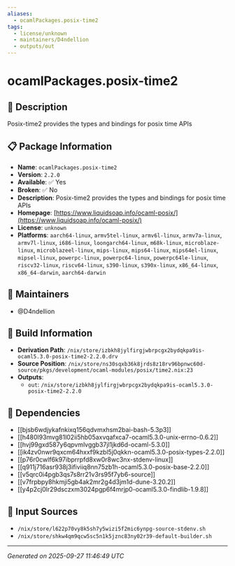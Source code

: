 ```yaml
---
aliases:
  - ocamlPackages.posix-time2
tags:
  - license/unknown
  - maintainers/D4ndellion
  - outputs/out
---
```


# ocamlPackages.posix-time2

## 📝 Description

Posix-time2 provides the types and bindings for posix time APIs

## 📋 Package Information

- **Name**: `ocamlPackages.posix-time2`
- **Version**: `2.2.0`
- **Available**: ✅ Yes
- **Broken**: ✅ No
- **Description**: Posix-time2 provides the types and bindings for posix time APIs
- **Homepage**: [https://www.liquidsoap.info/ocaml-posix/](https://www.liquidsoap.info/ocaml-posix/)
- **License**: `unknown`
- **Platforms**: `aarch64-linux`, `armv5tel-linux`, `armv6l-linux`, `armv7a-linux`, `armv7l-linux`, `i686-linux`, `loongarch64-linux`, `m68k-linux`, `microblaze-linux`, `microblazeel-linux`, `mips-linux`, `mips64-linux`, `mips64el-linux`, `mipsel-linux`, `powerpc-linux`, `powerpc64-linux`, `powerpc64le-linux`, `riscv32-linux`, `riscv64-linux`, `s390-linux`, `s390x-linux`, `x86_64-linux`, `x86_64-darwin`, `aarch64-darwin`
## 👥 Maintainers

- @D4ndellion


## 🔧 Build Information

- **Derivation Path**: `/nix/store/izbkh8jylfirgjwbrpcgx2bydqkpa9is-ocaml5.3.0-posix-time2-2.2.0.drv`
- **Source Position**: `/nix/store/ns30sqxb36k8jrds8z18rv96bpnwc60d-source/pkgs/development/ocaml-modules/posix/time2.nix:23`
- **Outputs**:
  - `out`:  `/nix/store/izbkh8jylfirgjwbrpcgx2bydqkpa9is-ocaml5.3.0-posix-time2-2.2.0`

## 🔗 Dependencies

- [[bjsb6wdjykafnkixq156qdvmxhsm2bai-bash-5.3p3]]
- [[h480l93mvg81l02ii5hb05axvqafxca7-ocaml5.3.0-unix-errno-0.6.2]]
- [[hvj99gxd587y6qpvmlvggb37jl1jkd6d-ocaml-5.3.0]]
- [[ik4zv0nwr9qxcm64hxxf9kzbl5j0qkkn-ocaml5.3.0-posix-types-2.2.0]]
- [[p76r0cwlf6k97ibprrpfd8xw0r8wc3nx-stdenv-linux]]
- [[q911j716asr938j3ifiviiq8nn75zb1h-ocaml5.3.0-posix-base-2.2.0]]
- [[v5qrc0i4pgb3qs7s8rr21v3rs95f7yb6-source]]
- [[v7frpbpy8hkmji5gb4ak2mr2g4d3jm1d-dune-3.20.2]]
- [[y4p2cj0lr29dsczxm3024pgp6f4mrjp0-ocaml5.3.0-findlib-1.9.8]]

## 📁 Input Sources

- `/nix/store/l622p70vy8k5sh7y5wizi5f2mic6ynpg-source-stdenv.sh`
- `/nix/store/shkw4qm9qcw5sc5n1k5jznc83ny02r39-default-builder.sh`

---
*Generated on 2025-09-27 11:46:49 UTC*
